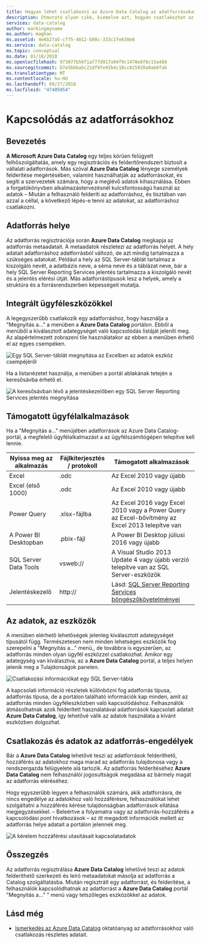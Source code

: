 ```yaml
---
title: Hogyan lehet csatlakozni az Azure Data Catalog az adatforrásokat
description: Útmutató olyan cikk, kiemelve azt, hogyan csatlakozhat az Azure Data Cataloggal felfedezett adatforráshoz.
services: data-catalog
author: markingmyname
ms.author: maghan
ms.assetid: 4e6b27a5-cf75-4012-b88c-333c1fe638e8
ms.service: data-catalog
ms.topic: conceptual
ms.date: 01/18/2018
ms.openlocfilehash: 973077b56f1a777d917a94f9c1470e6f8c15a489
ms.sourcegitcommit: b7e5bbbabc21df9fe93b4c18cc825920a0ab6fab
ms.translationtype: MT
ms.contentlocale: hu-HU
ms.lasthandoff: 09/27/2018
ms.locfileid: "47405054"
---
```

# <a name="how-to-connect-to-data-sources"></a>Kapcsolódás az adatforrásokhoz
## <a name="introduction"></a>Bevezetés
**A Microsoft Azure Data Catalog** egy teljes körűen felügyelt felhőszolgáltatás, amely egy regisztrációs és felderítőrendszert biztosít a vállalati adatforrások. Más szóval **Azure Data Catalog** lényege személyek felderítése megértésében, valamint használhatják az adatforrásokat, és segíti a szervezetek számára, hogy a meglévő adatok kihasználása. Ebben a forgatókönyvben alkalmazástervezésnél kulcsfontosságú használ az adatok – Miután a felhasználó felderíti az adatforráshoz, és tisztában van azzal a céllal, a következő lépés-e tenni az adatokat, az adatforráshoz csatlakozni.

## <a name="data-source-locations"></a>Adatforrás helye
Az adatforrás regisztrációja során **Azure Data Catalog** megkapja az adatforrás metaadatait. A metaadatok részletezi az adatforrás helyét. A hely adatait adatforráshoz adatforrásból változó, de azt mindig tartalmazza a szükséges adatokat. Például a hely az SQL Server-táblát tartalmaz a kiszolgáló nevét, a adatbázis neve, a séma neve és a táblázat neve, bár a hely SQL Server Reporting Services jelentés tartalmazza a kiszolgáló nevét és a jelentés elérési útját. Más adatforrástípusok lesz a helyek, amely a struktúra és a forrásrendszerben képességeit mutatja.

## <a name="integrated-client-tools"></a>Integrált ügyféleszközökkel
A legegyszerűbb csatlakozik egy adatforráshoz, hogy használja a "Megnyitás a..." a menüben a **Azure Data Catalog** portálon. Ebből a menüből a kiválasztott adategységet való kapcsolódás listáját jeleníti meg.
Az alapértelmezett zobrazení tile használatakor az ebben a menüben érhető el az egyes csempéken.

 ![Egy SQL Server-táblát megnyitása az Excelben az adatok eszköz csempéjéről](./media/data-catalog-how-to-connect/data-catalog-how-to-connect1.png)

Ha a listanézetet használja, a menüben a portál ablakának tetején a keresősávba érhető el.

 ![A keresősávban lévő a jelentéskezelőben egy SQL Server Reporting Services jelentés megnyitása](./media/data-catalog-how-to-connect/data-catalog-how-to-connect2.png)

## <a name="supported-client-applications"></a>Támogatott ügyfélalkalmazások
Ha a "Megnyitás a..." menüjében adatforrások az Azure Data Catalog-portál, a megfelelő ügyfélalkalmazást a az ügyfélszámítógépen telepítve kell lennie.

| Nyissa meg az alkalmazás | Fájlkiterjesztés / protokoll | Támogatott alkalmazások |
| --- | --- | --- |
| Excel |.odc |Az Excel 2010 vagy újabb |
| Excel (első 1000) |.odc |Az Excel 2010 vagy újabb |
| Power Query |.xlsx-fájlba |Az Excel 2016 vagy Excel 2010 vagy a Power Query az Excel-bővítmény az Excel 2013 telepítve van |
| A Power BI Desktopban |.pbix-fájl |A Power BI Desktop júliusi 2016 vagy újabb |
| SQL Server Data Tools |vsweb:// |A Visual Studio 2013 Update 4 vagy újabb verzió telepítve van az SQL Server-eszközök |
| Jelentéskezelő |http:// |Lásd: [SQL Server Reporting Services böngészőkövetelményei](https://technet.microsoft.com/library/ms156511.aspx) |

## <a name="your-data-your-tools"></a>Az adatok, az eszközök
A menüben elérhető lehetőségek jelenleg kiválasztott adategységet típusától függ. Természetesen nem minden lehetséges eszközök fog szerepelni a "Megnyitás a..." menü,, de továbbra is egyszerűen, az adatforrás minden olyan ügyfél eszközzel csatlakozhat. Amikor egy adategység van kiválasztva, az a **Azure Data Catalog** portál, a teljes helyen jelenik meg a Tulajdonságok panelen.

 ![Csatlakozási információkat egy SQL Server-tábla](./media/data-catalog-how-to-connect/data-catalog-how-to-connect3.png)

A kapcsolati információ részletek különbözni fog adatforrás típusa, adatforrás típusa, de a portálon található információk kap minden, amit az adatforrás minden ügyféleszközben való kapcsolódáshoz. Felhasználók átmásolhatnak azok felderített használatával adatforrások kapcsolati adatait **Azure Data Catalog**, így lehetővé válik az adatok használata a kívánt eszközben dolgozhat.

## <a name="connecting-and-data-source-permissions"></a>Csatlakozás és adatok az adatforrás-engedélyek
Bár a **Azure Data Catalog** lehetővé teszi az adatforrások felderíthető, hozzáférés az adatokhoz maga marad az adatforrás tulajdonosa vagy a rendszergazda felügyelete alá tartozik. Az adatforrás felderítéséhez **Azure Data Catalog** nem felhasználói jogosultságok megadása az bármely magát az adatforrás eléréséhez.

Hogy egyszerűbb legyen a felhasználók számára, akik adatforrásra, de nincs engedélye az adatokhoz való hozzáférésre, felhasználókat lehet szolgáltatni a hozzáférés kérése tulajdonságban adatforrások ellátása megjegyzésekkel. – Beleértve a folyamatra vagy az adatforrás-hozzáférés a kapcsolódási pont hivatkozások – az itt megadott információk mellett az adatforrás helye adatait a portálon jelennek meg.

 ![A kérelem hozzáférési utasításait kapcsolatadatok](./media/data-catalog-how-to-connect/data-catalog-how-to-connect4.png)

## <a name="summary"></a>Összegzés
Az adatforrás regisztrálása **Azure Data Catalog** lehetővé teszi az adatok felderíthető szerkezeti és leíró metaadatokat másolja az adatforrás a Catalog szolgáltatásba. Miután regisztrált egy adatforrást, és felderítése, a felhasználók kapcsolódhatnak az adatforrást a **Azure Data Catalog** portál "Megnyitás a..." " menü vagy tetszőleges eszközökkel az adatok.

## <a name="see-also"></a>Lásd még
* [Ismerkedés az Azure Data Catalog](data-catalog-get-started.md) oktatóanyag az adatforrásokhoz való csatlakozás részletes adatait.
